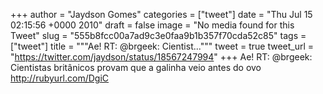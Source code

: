 
+++
author = "Jaydson Gomes"
categories = ["tweet"]
date = "Thu Jul 15 02:15:56 +0000 2010"
draft = false
image = "No media found for this Tweet"
slug = "555b8fcc00a7ad9c3e0faa9b1b357f70cda52c85"
tags = ["tweet"]
title = """Ae! RT: @brgeek: Cientist..."""
tweet = true
tweet_url = "https://twitter.com/jaydson/status/18567247994"
+++
Ae! RT: @brgeek: Cientistas britânicos provam que a galinha veio antes do ovo http://rubyurl.com/DgiC
